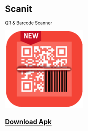 # Scanit
QR &amp; Barcode Scanner

<img src="https://github.com/mrhenil/Scanit/blob/main/app/src/main/res/mipmap-xxxhdpi/ic_launcher.PNG" width="250" height="250"/>

## [Download Apk](https://github.com/mrhenil/Scanit/releases/download/1.3/scanit.apk)
